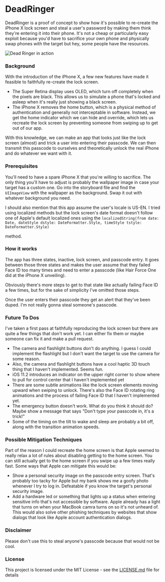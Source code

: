 # DeadRinger

DeadRinger is a proof of concept to show how it's possible to re-create the iPhone X lock screen and steal a user's password by making them think they're entering it into their phone. It's not a cheap or particularly easy exploit because you'd have to sacrifice your own phone and physically swap phones with the target but hey, some people have the resources.

![Dead Ringer in action](https://github.com/hungtruong/DeadRinger/blob/master/demo.gif?raw=true)

### Background

With the introduction of the iPhone X, a few new features have made it feasible to faithfully re-create the lock screen.

* The Super Retina display uses OLED, which turn off completely when the pixels are black. This allows us to simulate a phone that's locked and asleep when it's really just showing a black screen.
* The iPhone X removes the home button, which is a physical method of authentication and generally not interceptable in software. Instead, we get the home indicator which we can hide and override, which lets us recreate the lock screen by preventing someone from swiping up to get out of our app.

With this knowledge, we can make an app that looks just like the lock screen (almost) and trick a user into entering their passcode. We can then transmit this passcode to ourselves and theoretically unlock the real iPhone and do whatever we want with it.

### Prerequisites

You'll need to have a spare iPhone X that you're willing to sacrifice. The only thing you'll have to adjust is probably the wallpaper image in case your target has a custom one. Go into the storyboard file and find the `UIImageView` with the wallpaper as the background. Swap it out with whatever background you need.

I should also mention that this app assume the user's locale is US-EN. I tried using localized methods but the lock screen's date format doesn't follow one of Apple's default localized ones using the
`localizedString(from date: Date, dateStyle dstyle: DateFormatter.Style, timeStyle tstyle: DateFormatter.Style)`

method.


### How it works

The app has three states, inactive, lock screen, and passcode entry. It goes between those three states and makes the user assume that they failed Face ID too many times and need to enter a passcode (like Hair Force One did at the iPhone X unveiling).

Obviously there's more steps to get to that state like actually failing Face ID a few times, but for the sake of simplicity I've omitted those steps.

Once the user enters their passcode they get an alert that they've been duped. I'm not really gonna steal someone's passcode.

### Future To Dos

I've taken a first pass at faithfully reproducing the lock screen but there are quite a few things that don't work yet. I can either fix them or maybe someone can fix it and make a pull request.

* The camera and flashlight buttons don't do anything. I guess I could implement the flashlight but  I don't want the target to use the camera for some reason.
* Also, the camera and flashlight buttons have a cool haptic 3D touch thing that I haven't implemented. Seems fun.
* iOS 11.2 introduces an indicator on the upper right corner to show where to pull for control center that I haven't implemented yet
* There are some subtle animations like the lock screen elements moving upward when swiping to unlock. There's also the Face ID rotating ring animations and the process of failing Face ID that I haven't implemented yet.
* The emergency button doesn't work. What do you think it should do? Maybe show a message that says "Don't type your passcode in, it's a trick!"
* Some of the timing on the tilt to wake and sleep are probably a bit off, along with the transition animation speeds.

### Possible Mitigation Techniques

Part of the reason I could recreate the home screen is that Apple seemed to really relax a lot of rules about disabling getting to the home screen. You can still actually get to the home screen if you swipe up a few times really fast. Some ways that Apple can mitigate this would be:

* Show a personal security image on the passcode entry screen. That's probably too tacky for Apple but my bank shows me a goofy photo whenever I try to log in. Defeatable if you know the target's personal security image.
* Add a hardware led or something that lights up a status when entering sensitive info that's not accessible by software. Apple already has a light that turns on when your MacBook camra turns on so it's not unheard of. This would also solve other phishing techniques by websites that show dialogs that look like Apple account authentication dialogs.

### Disclaimer

Please don't use this to steal anyone's passcode because that would not be cool.

### License

This project is licensed under the MIT License - see the [LICENSE.md](LICENSE.md) file for details



